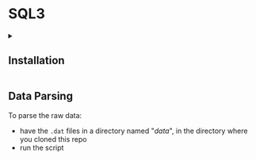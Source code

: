 # SQL3
<details>
<summary><h2>Installation</h2></summary>
Prerequisites:
- Cassandra: Java jdk 11

### MongoDB
For the MongoDB installation in Ubuntu 22.04:
1. Install the necessary packages with the command:
  ```
  sudo apt install software-properties-common gnupg apt-transport-https ca-certificates -y
  ```
2. Import the public key for MongoDB on your system with the command:
  ```
  curl -fsSL https://pgp.mongodb.com/server-7.0.asc |  sudo gpg -o /usr/share/keyrings/mongodb-server-7.0.gpg --dearmor
  ```
3. Add MongoDB 7.0 APT repository to the /etc/apt/sources.list.d directory with the command:
  ```
  echo "deb [ arch=amd64,arm64 signed-by=/usr/share/keyrings/mongodb-server-7.0.gpg ] https://repo.mongodb.org/apt/ubuntu jammy/mongodb-org/7.0 multiverse" | 
  sudo tee /etc/apt/sources.list.d/mongodb-org-7.0.list
  ```
  
4. Once the repository is added, reload the local package index:
  ```
  sudo apt update
  ```  
5. Install MongoDB:
  ```
  sudo apt install mongodb-org -y
  ```
6. To verify the version:
  ```
  mongod --version
  ```
7. To start and enable MongoDB:
  ```
  sudo systemctl start mongod
  sudo systemctl enable mongod
  ```
8. For MongoDB access use the command:
  ```
  mongosh
  ```

### Apache Cassandra
For the Cassandra installation in Ubuntu 22.04:
1. Install the necessary package to enable access to the repositories using HTTPS with the command:
  ```
  sudo apt install apt-transport-https
  ```
2. Add the Cassandra repository to the sources list with the command:
  ```
  echo "deb https://debian.cassandra.apache.org 40x main" | sudo tee -a /etc/apt/sources.list.d/cassandra.sources.list
  ```
3. Import the GPG key with the command:
  ```
  curl https://downloads.apache.org/cassandra/KEYS | sudo apt-key add -
  ```
4. Update the repositories:
  ```
  sudo apt-get update
  ```
5. Install Apache Cassandra:
  ```
  sudo apt install cassandra
  ```
7. To check the status of Cassandra:
  ```
  sudo systemctl status cassandra
  ```
</details>

## Data Parsing
To parse the raw data:
- have the `.dat` files in a directory named "_data_", in the directory where you cloned this repo
- run the script
